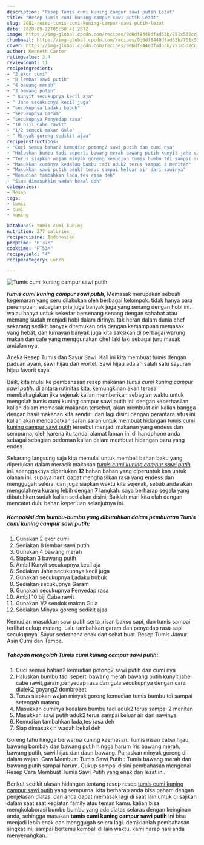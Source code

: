 ```yaml
---
description: "Resep Tumis cumi kuning campur sawi putih Lezat"
title: "Resep Tumis cumi kuning campur sawi putih Lezat"
slug: 2081-resep-tumis-cumi-kuning-campur-sawi-putih-lezat
date: 2020-09-22T05:50:41.287Z
image: https://img-global.cpcdn.com/recipes/9d6df8448dfad53b/751x532cq70/tumis-cumi-kuning-campur-sawi-putih-foto-resep-utama.jpg
thumbnail: https://img-global.cpcdn.com/recipes/9d6df8448dfad53b/751x532cq70/tumis-cumi-kuning-campur-sawi-putih-foto-resep-utama.jpg
cover: https://img-global.cpcdn.com/recipes/9d6df8448dfad53b/751x532cq70/tumis-cumi-kuning-campur-sawi-putih-foto-resep-utama.jpg
author: Kenneth Carter
ratingvalue: 3.4
reviewcount: 11
recipeingredient:
- "2 ekor cumi"
- "8 lembar sawi putih"
- "4 bawang merah"
- "3 bawang putih"
- " Kunyit secukupnya kecil aja"
- " Jahe secukupnya kecil juga"
- "secukupnya Ladaku bubuk"
- "secukupnya Garam"
- "secukupnya Penyedap rasa"
- "10 biji Cabe rawit"
- "1/2 sendok makan Gula"
- " Minyak goreng sedikit ajaa"
recipeinstructions:
- "Cuci semua bahan2 kemudian potong2 sawi putih dan cumi nya"
- "Haluskan bumbu tadi seperti bawang merah bawang putih kunyit jahe cabe rawit,garam,penyedap rasa dan gula secukupnya dengan cara diulek2 goyang2 dombreeet"
- "Terus siapkan wajan minyak goreng kemudian tumis bumbu tdi sampai setengah matang"
- "Masukkan cuminya kedalam bumbu tadi aduk2 terus sampai 2 menitan"
- "Masukkan sawi putih aduk2 terus sampai keluar air dari sawinya"
- "Kemudian tambahkan lada,tes rasa deh"
- "Siap dimasukkin wadah bekal deh"
categories:
- Resep
tags:
- tumis
- cumi
- kuning

katakunci: tumis cumi kuning 
nutrition: 277 calories
recipecuisine: Indonesian
preptime: "PT37M"
cooktime: "PT53M"
recipeyield: "4"
recipecategory: Lunch

---
```



![Tumis cumi kuning campur sawi putih](https://img-global.cpcdn.com/recipes/9d6df8448dfad53b/751x532cq70/tumis-cumi-kuning-campur-sawi-putih-foto-resep-utama.jpg)

<b><i>tumis cumi kuning campur sawi putih</i></b>, Memasak merupakan sebuah kegemaran yang seru dilakukan oleh berbagai kelompok. tidak hanya para perempuan, sebagian pria juga banyak juga yang senang dengan hobi ini. walau hanya untuk sekedar bersenang senang dengan sahabat atau memang sudah menjadi hobi dalam dirinya. tak heran dalam dunia chef sekarang sedikit banyak ditemukan pria dengan kemampuan memasak yang hebat, dan lumayan banyak juga kita saksikan di berbagai warung makan dan cafe yang menggunakan chef laki laki sebagai juru masak andalan nya.

Aneka Resep Tumis dan Sayur Sawi. Kali ini kita membuat tumis dengan paduan ayam, sawi hijau dan wortel. Sawi hijau adalah salah satu sayuran hijau favorit saya.

Baik, kita mulai ke pembahasan resep makanan <i>tumis cumi kuning campur sawi putih</i>. di antara rutinitas kita, kemungkinan akan terasa membahagiakan jika sejenak kalian memberikan sebagian waktu untuk mengolah tumis cumi kuning campur sawi putih ini. dengan keberhasilan kalian dalam memasak makanan tersebut, akan membuat diri kalian bangga dengan hasil makanan kita sendiri. dan lagi disini dengan perantara situs ini kalian akan mendapatkan saran saran untuk membuat hidangan <u>tumis cumi kuning campur sawi putih</u> tersebut menjadi makanan yang endess dan sempurna, oleh karena itu tandai alamat laman ini di handphone anda sebagai sebagian pedoman kalian dalam membuat hidangan baru yang endes.


Sekarang langsung saja kita memulai untuk membeli bahan baku yang diperlukan dalam meracik makanan <u><i>tumis cumi kuning campur sawi putih</i></u> ini. seenggaknya diperlukan <b>12</b> bahan bahan yang diperuntuk kan untuk olahan ini. supaya nanti dapat menghasilkan rasa yang endess dan menggugah selera. dan juga siapkan waktu kita sejenak, sebab anda akan mengolahnya kurang lebih dengan <b>7</b> langkah. saya berharap segala yang dibutuhkan sudah kalian sediakan disini, Baiklah mari kita olah dengan mencatat dulu bahan keperluan selanjutnya ini.

<!--inarticleads1-->

##### Komposisi dan bumbu-bumbu yang dibutuhkan dalam pembuatan Tumis cumi kuning campur sawi putih:

1. Gunakan 2 ekor cumi
1. Sediakan 8 lembar sawi putih
1. Gunakan 4 bawang merah
1. Siapkan 3 bawang putih
1. Ambil  Kunyit secukupnya kecil aja
1. Sediakan  Jahe secukupnya kecil juga
1. Gunakan secukupnya Ladaku bubuk
1. Sediakan secukupnya Garam
1. Gunakan secukupnya Penyedap rasa
1. Ambil 10 biji Cabe rawit
1. Gunakan 1/2 sendok makan Gula
1. Sediakan  Minyak goreng sedikit ajaa


Kemudian masukkan sawi putih serta irisan bakso sapi, dan tumis sampai terlihat cukup matang. Lalu tambahkan garam dan penyedap rasa sapi secukupnya. Sayur sederhana enak dan sehat buat. Resep Tumis Jamur Asin Cumi dan Tempe. 

<!--inarticleads2-->

##### Tahapan mengolah Tumis cumi kuning campur sawi putih:

1. Cuci semua bahan2 kemudian potong2 sawi putih dan cumi nya
1. Haluskan bumbu tadi seperti bawang merah bawang putih kunyit jahe cabe rawit,garam,penyedap rasa dan gula secukupnya dengan cara diulek2 goyang2 dombreeet
1. Terus siapkan wajan minyak goreng kemudian tumis bumbu tdi sampai setengah matang
1. Masukkan cuminya kedalam bumbu tadi aduk2 terus sampai 2 menitan
1. Masukkan sawi putih aduk2 terus sampai keluar air dari sawinya
1. Kemudian tambahkan lada,tes rasa deh
1. Siap dimasukkin wadah bekal deh


Goreng tahu hingga berwarna kuning keemasan. Tumis irisan cabai hijau, bawang bombay dan bawang putih hingga harum Iris bawang merah, bawang putih, sawi hijau dan daun bawang. Panaskan minyak goreng di dalam wajan. Cara Membuat Tumis Sawi Putih : Tumis bawang merah dan bawang putih sampai harum. Cukup sampai disini pembahasan mengenai Resep Cara Membuat Tumis Sawi Putih yang enak dan lezat ini. 

Berikut sedikit ulasan hidangan tentang resep resep <u>tumis cumi kuning campur sawi putih</u> yang sempurna. kita berharap anda bisa paham dengan penjelasan diatas, dan anda dapat memasak lagi di saat lain untuk di sajikan dalam saat saat kegiatan family atau teman kamu. kalian bisa mengkolaborasi bumbu bumbu yang ada diatas selaras dengan keinginan anda, sehingga masakan <b>tumis cumi kuning campur sawi putih</b> ini bisa menjadi lebih enak dan menggugah selera lagi. demikianlah pembahasan singkat ini, sampai bertemu kembali di lain waktu. kami harap hari anda menyenangkan.
